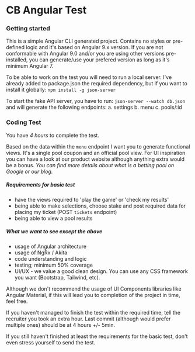 # CB Angular Test

### Getting started

This is a simple Angular CLI generated project. Contains no styles or pre-defined logic and it's based on Angular 9.x version. 
If you are not conformable with Angular 9.0 and/or you are using other versions pre-installed, you can generate/use your prefered version as long as it's minimum Angular 7.

To be able to work on the test you will need to run a local server. I've already added to package.json the required dependency, but if you want to install it globally: `npm install -g json-server`

To start the fake API server, you have to run: `json-server --watch db.json` and will generate the following endpoints:
a. settings
b. menu
c. pools/:id

### Coding Test

You have *4 hours* to complete the test. 

Based on the data within the `menu` endpoint I want you to generate functional views. It's a single pool coupon and an official pool view. For UI inspiration you can have a look at our product website although anything extra would be a bonus.
*You can find more details about what is a betting pool on Google or our blog.*

##### Requirements for basic test
- have the views required to 'play the game' or 'check my results'
- being able to make selections, choose stake and post required data for placing my ticket (POST `tickets` endpoint)
- being able to view a pool results

##### What we want to see except the above
- usage of Angular architecture
- usage of NgRx / Akita
- code understanding and logic
- testing; minimum 50% coverage
- UI/UX - we value a good clean design. You can use any CSS framework you want (Bootstrap, Tailwind, etc). 
 
Although we don't recommend the usage of UI Components libraries like Angular Material, if this will lead you to completion of the project in time, feel free.

If you haven't managed to finish the test within the required time, tell the recruiter you took an extra hour. Last commit (although would prefer multiple ones) should be at 4 hours +/- 5min. 

If you still haven't finished at least the requirements for the basic test, don't even stress yourself to send the test.
